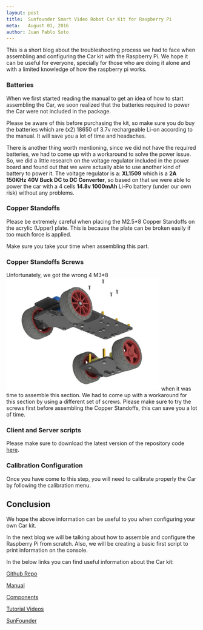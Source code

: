```yaml
---
layout: post
title:  Sunfounder Smart Video Robot Car Kit for Raspberry Pi
meta:   August 01, 2016
author: Juan Pablo Soto
---
```

This is a short blog about the troubleshooting process we had to face when
assembling and configuring the Car kit with the Raspberry Pi. We hope it can be useful for everyone, specially for those who are doing it alone and with a limited knowledge of how
the raspberry pi works.

### Batteries

When we first started reading the manual to get an idea of how to start assembling the Car, we soon realized that the batteries required to power the Car were not included in the package.

Please be aware of this before purchasing the kit, so make sure you do buy the batteries which are (x2) 18650 of 3.7v rechargeable Li-on according to the manual. It will save you a lot of time and headaches.

There is another thing worth mentioning, since we did not have the required batteries, we had to come up with a workaround to solve the power issue. So, we did a little research on the voltage regulator included in the power board and found out that we were actually able to use another kind of battery to power it. The voltage regulator is a: **XL1509** which is a **2A 150KHz 40V Buck DC to DC Converter**, so based on that we were able to power the car with a 4 cells **14.8v 1000mAh** Li-Po battery (under our own risk) without any problems.
### Copper Standoffs

Please be extremely careful when placing the M2.5*8 Copper Standoffs on the acrylic (Upper) plate. This is because the plate can be broken easily if too much force is applied. 

Make sure you take your time when assembling this part. 

### Copper Standoffs Screws

Unfortunately, we got the wrong 4 M3*8 ![screws](https://github.com/synerminds/synerminds.github.io/blob/bootstrap_styling/assets/wrong_screws.png) when it was time to assemble this section. We had to come up with a workaround for this section by using a different set of screws. Please make sure to try the screws first before assembling the Copper Standoffs, this can save you a lot of time.

### Client and Server scripts

Please make sure to download the latest version of the repository code [here](https://github.com/sunfounder/Sunfounder_Smart_Video_Car_Kit_for_RaspberryPi).

### Calibration Configuration

Once you have come to this step, you will need to calibrate properly the Car by following the calibration menu.

## Conclusion

We hope the above information can be useful to you when configuring your own Car kit.

In the next blog we will be talking about how to assemble and configure the Raspberry Pi from scratch. Also, we will be creating a basic first script to print information on the console. 

In the below links you can find useful information about the Car kit:

[Github Repo](https://github.com/sunfounder/Sunfounder_Smart_Video_Car_Kit_for_RaspberryPi)

[Manual](https://www.sunfounder.com/learn/category/Smart-Video-Car-for-Raspberry-Pi.html)

[Components](https://www.sunfounder.com/blog/A-Car-Robot-with-Video-Transmission/)

[Tutorial Videos](https://www.youtube.com/watch?v=Tg_g4YoAZdc)

[SunFounder](https://www.sunfounder.com)
  
